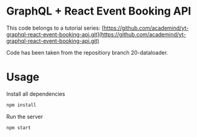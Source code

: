 # GraphQL + React Event Booking API
This code belongs to a tutorial series: [https://github.com/academind/yt-graphql-react-event-booking-api.git](https://github.com/academind/yt-graphql-react-event-booking-api.git)

Code has been taken from the repositiory branch 20-dataloader.

# Usage

Install all dependencies
```sh
npm install
```

Run the server
```sh
npm start
```